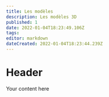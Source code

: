 ```yaml
---
title: Les modèles
description: Les modèles 3D
published: 1
date: 2022-01-04T18:23:49.106Z
tags: 
editor: markdown
dateCreated: 2022-01-04T18:23:44.239Z
---
```


# Header
Your content here